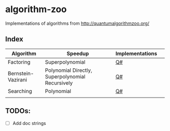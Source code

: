 # algorithm-zoo
Implementations of algorithms from http://quantumalgorithmzoo.org/

## Index

| Algorithm          | Speedup                                          | Implementations                      |  |
|--------------------|--------------------------------------------------|--------------------------------------|--|
| Factoring          | Superpolynomial                                  | [Q#](/src/qsharp/factoring)          |  |
| Bernstein-Vazirani | Polynomial Directly, Superpolynomial Recursively | [Q#](/src/qsharp/bernstein-vazirani) |  |
| Searching          | Polynomial                                       | [Q#](/src/qsharp/searching)          |  |
|                    |                                                  |                                      |  |


## TODOs:
- [ ] Add doc strings 
